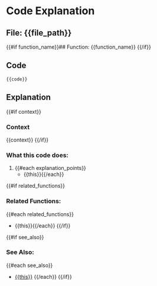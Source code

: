 # Code Explanation

## File: {{file_path}}
{{#if function_name}}## Function: {{function_name}}
{{/if}}

## Code
```{{language}}
{{code}}
```

## Explanation
{{#if context}}
### Context
{{context}}
{{/if}}

### What this code does:
1. {{#each explanation_points}}
   - {{this}}{{/each}}

{{#if related_functions}}
### Related Functions:
{{#each related_functions}}
- {{this}}{{/each}}
{{/if}}

{{#if see_also}}
### See Also:
{{#each see_also}}
- [{{this}}]({{this}})
{{/each}}
{{/if}}
